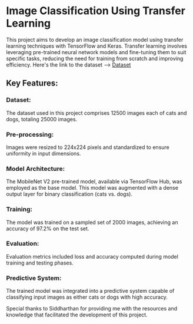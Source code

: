 # Image Classification Using Transfer Learning 

This project aims to develop an image classification model using transfer learning techniques with TensorFlow and Keras. Transfer learning involves leveraging pre-trained neural network models and fine-tuning them to suit specific tasks, reducing the need for training from scratch and improving efficiency. Here's the link to the dataset --> [Dataset](https://www.kaggle.com/c/dogs-vs-cats/data)

## Key Features:

### Dataset: 
The dataset used in this project comprises 12500 images each of cats and dogs, totaling 25000 images.

### Pre-processing: 
Images were resized to 224x224 pixels and standardized to ensure uniformity in input dimensions.

### Model Architecture: 
The MobileNet V2 pre-trained model, available via TensorFlow Hub, was employed as the base model. This model was augmented with a dense output layer for binary classification (cats vs. dogs).

### Training: 
The model was trained on a sampled set of 2000 images, achieving an accuracy of 97.2% on the test set.

### Evaluation: 
Evaluation metrics included loss and accuracy computed during model training and testing phases.

### Predictive System: 
The trained model was integrated into a predictive system capable of classifying input images as either cats or dogs with high accuracy.


Special thanks to Siddharthan for providing me with the resources and knowledge that facilitated the development of this project.
